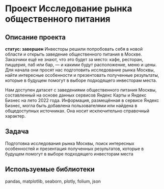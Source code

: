 # Проект Исследование рынка общественного питания
## Описание проекта

**статус: завершен**
Инвесторы решили попробовать себя в новой области и открыть заведение общественного питания в Москве. Заказчики ещё не знают, что это будет за место: кафе, ресторан, пиццерия, паб или бар, — и какими будут расположение, меню и цены. Для начала они просят нас подготовить исследование рынка Москвы, найти интересные особенности и презентовать полученные результаты, которые в будущем помогут в выборе подходящего инвесторам места.

Нам доступен датасет с заведениями общественного питания Москвы, составленный на основе данных сервисов Яндекс Карты и Яндекс Бизнес на лето 2022 года. Информация, размещённая в сервисе Яндекс Бизнес, могла быть добавлена пользователями или найдена в общедоступных источниках. Она носит исключительно справочный характер.
## Задача
Подготовка исследования рынка Москвы, поиск интересных особенностей и презентация полученных результатов, которые в будущем помогут в выборе подходящего инвесторам места
## Используемые библиотеки
pandas, matplotlib, seaborn, plotly, folium, json
